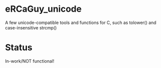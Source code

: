 # eRCaGuy_unicode
A few unicode-compatible tools and functions for C, such as tolower() and case-insensitive strcmp()

# Status
In-work/NOT functional!

